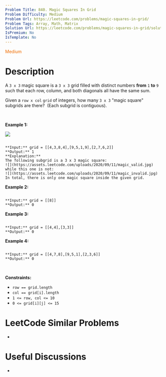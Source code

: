 ```yaml
---
Problem Title: 840. Magic Squares In Grid
Problem Difficulty: Medium
Problem Url: https://leetcode.com/problems/magic-squares-in-grid/
Problem Tags: Array, Math, Matrix
Solution Url: https://leetcode.com/problems/magic-squares-in-grid/solution/
IsPremium: No
IsTemplate: No
---
```


<span style="color: rgb(239, 108, 0);">Medium</span>

# Description

A `3 x 3` magic square is a `3 x 3` grid filled with distinct numbers **from** `1` **to** `9` such that each row, column, and both diagonals all have the same sum.


Given a `row x col` `grid` of integers, how many `3 x 3` "magic square" subgrids are there?  (Each subgrid is contiguous).


 


**Example 1:**


![](https://assets.leetcode.com/uploads/2020/09/11/magic_main.jpg)

```

**Input:** grid = [[4,3,8,4],[9,5,1,9],[2,7,6,2]]
**Output:** 1
**Explanation:** 
The following subgrid is a 3 x 3 magic square:
![](https://assets.leetcode.com/uploads/2020/09/11/magic_valid.jpg)
while this one is not:
![](https://assets.leetcode.com/uploads/2020/09/11/magic_invalid.jpg)
In total, there is only one magic square inside the given grid.

```

**Example 2:**



```

**Input:** grid = [[8]]
**Output:** 0

```

**Example 3:**



```

**Input:** grid = [[4,4],[3,3]]
**Output:** 0

```

**Example 4:**



```

**Input:** grid = [[4,7,8],[9,5,1],[2,3,6]]
**Output:** 0

```

 


**Constraints:**


* `row == grid.length`
* `col == grid[i].length`
* `1 <= row, col <= 10`
* `0 <= grid[i][j] <= 15`




# LeetCode Similar Problems

- []()

# Useful Discussions

- []()
